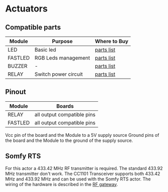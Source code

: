 # Actuators
## Compatible parts 
|Module|Purpose|Where to Buy|
|-|-|-|
|LED|Basic led|[parts list](https://compatible.openmqttgateway.com/index.php/parts)|
|FASTLED|RGB Leds management|[parts list](https://compatible.openmqttgateway.com/index.php/parts)|
|BUZZER|-|[parts list](https://compatible.openmqttgateway.com/index.php/parts)|
|RELAY|Switch power circuit|[parts list](https://compatible.openmqttgateway.com/index.php/parts)|

## Pinout
|Module| Boards|
|-|-|
|RELAY|all output compatible pins|
|FASTLED|all output compatible pins|

Vcc pin of the board and the Module to a 5V supply source
Ground pins of the board and the Module to the ground of the supply source.

## Somfy RTS
For this actor a 433.42 MHz RF transmitter is required.
The standard 433.92 MHz transmitter don't work.
The CC1101 Transceiver supports both 433.42 MHz and 433.92 MHz and can be used with the Somfy RTS actor.
The wiring of the hardware is described in the [RF gateway](rf).
